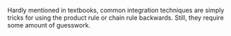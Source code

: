 Hardly mentioned in textbooks, common integration techniques are simply tricks for using the product rule or chain rule backwards. Still, they require some amount of guesswork.
